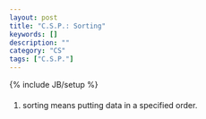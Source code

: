 ```yaml
---
layout: post
title: "C.S.P.: Sorting"
keywords: []
description: ""
category: "CS"
tags: ["C.S.P."]
---
```

{% include JB/setup %}

####
1. sorting means putting data in a specified order.


